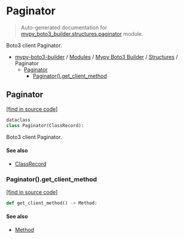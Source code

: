 # Paginator

> Auto-generated documentation for [mypy_boto3_builder.structures.paginator](https://github.com/vemel/mypy_boto3_builder/blob/master/mypy_boto3_builder/structures/paginator.py) module.

Boto3 client Paginator.

- [mypy-boto3-builder](../../README.md#mypy_boto3_builder) / [Modules](../../MODULES.md#mypy-boto3-builder-modules) / [Mypy Boto3 Builder](../index.md#mypy-boto3-builder) / [Structures](index.md#structures) / Paginator
    - [Paginator](#paginator)
        - [Paginator().get_client_method](#paginatorget_client_method)

## Paginator

[[find in source code]](https://github.com/vemel/mypy_boto3_builder/blob/master/mypy_boto3_builder/structures/paginator.py#L23)

```python
dataclass
class Paginator(ClassRecord):
```

Boto3 client Paginator.

#### See also

- [ClassRecord](class_record.md#classrecord)

### Paginator().get_client_method

[[find in source code]](https://github.com/vemel/mypy_boto3_builder/blob/master/mypy_boto3_builder/structures/paginator.py#L34)

```python
def get_client_method() -> Method:
```

#### See also

- [Method](method.md#method)
